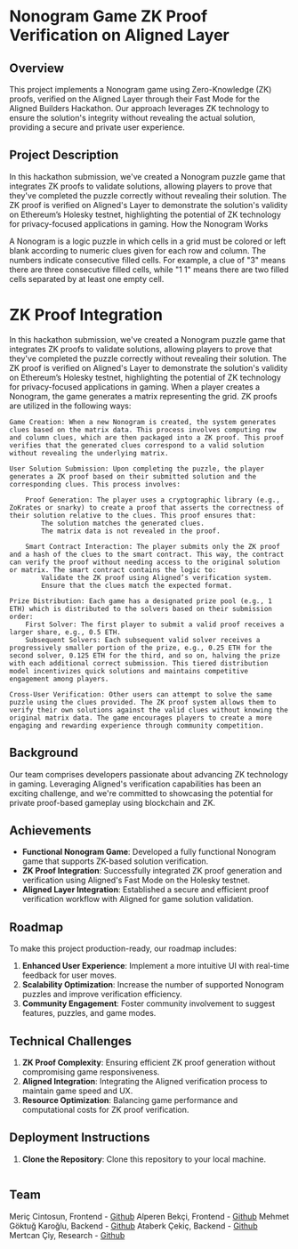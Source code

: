 # Nonogram Game ZK Proof Verification on Aligned Layer

## Overview

This project implements a Nonogram game using Zero-Knowledge (ZK) proofs, verified on the Aligned Layer through their Fast Mode for the Aligned Builders Hackathon. Our approach leverages ZK technology to ensure the solution's integrity without revealing the actual solution, providing a secure and private user experience.

## Project Description

In this hackathon submission, we've created a Nonogram puzzle game that integrates ZK proofs to validate solutions, allowing players to prove that they've completed the puzzle correctly without revealing their solution. The ZK proof is verified on Aligned's Layer to demonstrate the solution's validity on Ethereum’s Holesky testnet, highlighting the potential of ZK technology for privacy-focused applications in gaming.
How the Nonogram Works

A Nonogram is a logic puzzle in which cells in a grid must be colored or left blank according to numeric clues given for each row and column. The numbers indicate consecutive filled cells. For example, a clue of "3" means there are three consecutive filled cells, while "1 1" means there are two filled cells separated by at least one empty cell.

# ZK Proof Integration

In this hackathon submission, we've created a Nonogram puzzle game that integrates ZK proofs to validate solutions, allowing players to prove that they've completed the puzzle correctly without revealing their solution. The ZK proof is verified on Aligned's Layer to demonstrate the solution's validity on Ethereum’s Holesky testnet, highlighting the potential of ZK technology for privacy-focused applications in gaming.
When a player creates a Nonogram, the game generates a matrix representing the grid. ZK proofs are utilized in the following ways:

    Game Creation: When a new Nonogram is created, the system generates clues based on the matrix data. This process involves computing row and column clues, which are then packaged into a ZK proof. This proof verifies that the generated clues correspond to a valid solution without revealing the underlying matrix.

    User Solution Submission: Upon completing the puzzle, the player generates a ZK proof based on their submitted solution and the corresponding clues. This process involves:

        Proof Generation: The player uses a cryptographic library (e.g., ZoKrates or snarky) to create a proof that asserts the correctness of their solution relative to the clues. This proof ensures that:
            The solution matches the generated clues.
            The matrix data is not revealed in the proof.

        Smart Contract Interaction: The player submits only the ZK proof and a hash of the clues to the smart contract. This way, the contract can verify the proof without needing access to the original solution or matrix. The smart contract contains the logic to:
            Validate the ZK proof using Aligned’s verification system.
            Ensure that the clues match the expected format.

    Prize Distribution: Each game has a designated prize pool (e.g., 1 ETH) which is distributed to the solvers based on their submission order:
        First Solver: The first player to submit a valid proof receives a larger share, e.g., 0.5 ETH.
        Subsequent Solvers: Each subsequent valid solver receives a progressively smaller portion of the prize, e.g., 0.25 ETH for the second solver, 0.125 ETH for the third, and so on, halving the prize with each additional correct submission. This tiered distribution model incentivizes quick solutions and maintains competitive engagement among players.

    Cross-User Verification: Other users can attempt to solve the same puzzle using the clues provided. The ZK proof system allows them to verify their own solutions against the valid clues without knowing the original matrix data. The game encourages players to create a more engaging and rewarding experience through community competition.

## Background

Our team comprises developers passionate about advancing ZK technology in gaming. Leveraging Aligned's verification capabilities has been an exciting challenge, and we're committed to showcasing the potential for private proof-based gameplay using blockchain and ZK.

## Achievements

- **Functional Nonogram Game**: Developed a fully functional Nonogram game that supports ZK-based solution verification.
- **ZK Proof Integration**: Successfully integrated ZK proof generation and verification using Aligned's Fast Mode on the Holesky testnet.
- **Aligned Layer Integration**: Established a secure and efficient proof verification workflow with Aligned for game solution validation.

## Roadmap

To make this project production-ready, our roadmap includes:

1. **Enhanced User Experience**: Implement a more intuitive UI with real-time feedback for user moves.
2. **Scalability Optimization**: Increase the number of supported Nonogram puzzles and improve verification efficiency.
3. **Community Engagement**: Foster community involvement to suggest features, puzzles, and game modes.

## Technical Challenges

1. **ZK Proof Complexity**: Ensuring efficient ZK proof generation without compromising game responsiveness.
2. **Aligned Integration**: Integrating the Aligned verification process to maintain game speed and UX.
3. **Resource Optimization**: Balancing game performance and computational costs for ZK proof verification.

## Deployment Instructions

1. **Clone the Repository**: Clone this repository to your local machine.

   ```bash

   ```

## Team

Meriç Cintosun, Frontend - [Github](https://github.com/mericcintosun)
Alperen Bekçi, Frontend - [Github](https://github.com/alperenbekci)
Mehmet Göktuğ Karoğlu, Backend - [Github](https://github.com/AzrielTheHellrazor)
Ataberk Çekiç, Backend - [Github](https://github.com/UyuyanMarul)
Mertcan Çiy, Research - [Github](https://github.com/mertcanciy)
